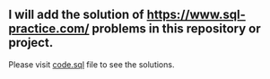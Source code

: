 ## I will add the solution of https://www.sql-practice.com/ problems in this repository or project.
Please visit [code.sql](https://github.com/Dynamite1/sql-practice.com-solutions/blob/main/code.sql) file to see the solutions.
